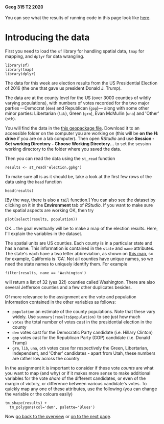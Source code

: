 #### Geog 315 T2 2020
You can see what the results of running code in this page look like [here](https://southosullivan.com/geog315/labs/making-maps-in-R-01-introducing-the-data.html).

# Introducing the data
First you need to load the `sf` library for handling spatial data, `tmap` for mapping, and `dplyr` for data wrangling.

```{r}
library(sf)
library(tmap)
library(dplyr)
```

The data for this week are election results from the US Presidential Election of 2016 (the one that gave us president Donald J. Trump).

The data are at the county level for the US (over 3000 counties of wildly varying populations), with numbers of votes recorded for the two major parties &mdash;Democrat (`dem`) and Republican (`gop`)&mdash; along with some other minor parties: Libertarian (`lib`), Green (`grn`), Evan McMullin (`una`) and 'Other' (`oth`).

You will find the data in the [this geopackage file](election.gpkg?raw=true). Download it to an accessible folder on the computer you are working on (this will be **on the H: drive** if you are on a lab computer). Then open *RStudio* and use **Session - Set working Directory - Choose Working Directory...** to set the session working directory to the folder where you saved the data.

Then you can read the data using the `st_read` function

```{r}
results <- st_read('election.gpkg')
```

To make sure all is as it should be, take a look at the first few rows of the data using the `head` function

```{r}
head(results)
```

[By the way, there is also a `tail` function.] You can also see the dataset by clicking on it in the **Environment** tab of *RStudio*. If you want to make sure the spatial aspects are working OK, then try

```{r}
plot(select(results, population))
```

OK... the goal eventually will be to make a map of the election results. Here, I'll explain the variables in the dataset.

The spatial units are US counties. Each county is in a particular state and has a name. This information is contained in the `state` and `name` attributes. The state's each have a two letter abbreviation, as shown on [this map](https://en.wikipedia.org/wiki/List_of_U.S._state_abbreviations#Postal_codes), so for example, California is 'CA'. Not all counties have unique names, so we need the state names to uniquely identify them. For example

```{r}
filter(results, name == 'Washington')
```

will return a list of 32 (yes 32!) counties called Washington. There are also several Jefferson counties and a few other duplicates besides.

Of more relevance to the assignment are the vote and population information contained in the other variables as follows:

+ `population` an estimate of the county populations. Note that these vary widely. Use `summary(results$population)` to see just how much
+ `votes` the total number of votes cast in the presidential election in the county
+ `dem` votes cast for the Democratic Party candidate (i.e. Hillary Clinton)
+ `gop` votes cast for the Republican Party (GOP) candidate (i.e. Donald Trump)
+ `grn`, `lib`, `una`, `oth` votes case for respectively the Green, Libertarian, Independent, and 'Other' candidates - apart from Utah, these numbers are rather low across the country

In the assignment it is important to consider if these vote *counts* are what you want to map (and why) or if it makes more sense to make additional variables for the vote *share* of the different candidates, or even of the margin of victory, or difference between various candidate's votes. To quickly map any one of these attributes, use the following (you can change the variable or the colours easily)

```{r}
tm_shape(results) +
  tm_polygons(col='dem', palette='Blues')
```

Now [go back to the overview](making-maps-in-R-00-overview.md) or [on to the next page](making-maps-in-R-02-selecting-and-tidying-data.md).
